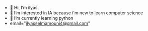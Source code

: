 - 👋 Hi, I’m ilyas
- 👀 I’m interested in IA because i'm new to learn computer science
- 🌱 I’m currently learning python
- email="ilyasselmamouni4@gmail.com"

<!---
ryu-thon/ryu-thon is a ✨ special ✨ repository because its `README.md` (this file) appears on your GitHub profile.
You can click the Preview link to take a look at your changes.
--->
